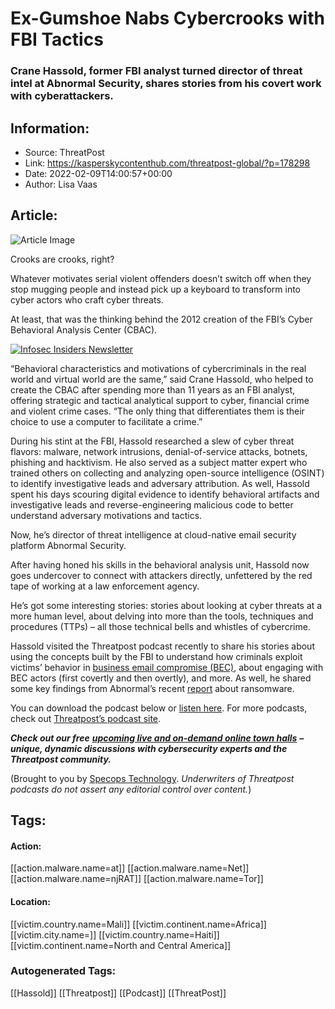 # Ex-Gumshoe Nabs Cybercrooks with FBI Tactics
### Crane Hassold, former FBI analyst turned director of threat intel at Abnormal Security, shares stories from his covert work with cyberattackers.

## Information:
+ Source: ThreatPost
+ Link: https://kasperskycontenthub.com/threatpost-global/?p=178298
+ Date: 2022-02-09T14:00:57+00:00
+ Author: Lisa Vaas


## Article:
![Article Image](https://media.threatpost.com/wp-content/uploads/sites/103/2022/02/08185727/FBI-agent-with-gun-scaled-e1644364667306.jpg)

Crooks are crooks, right?


Whatever motivates serial violent offenders doesn’t switch off when they stop mugging people and instead pick up a keyboard to transform into cyber actors who craft cyber threats.


At least, that was the thinking behind the 2012 creation of the FBI’s Cyber Behavioral Analysis Center (CBAC).


[![Infosec Insiders Newsletter](https://media.threatpost.com/wp-content/uploads/sites/103/2021/07/10165815/infosec_insiders_in_article_promo.png)](https://threatpost.com/infosec-insider-subscription-page/?utm_source=ART&utm_medium=ART&utm_campaign=InfosecInsiders_Newsletter_Promo/)


“Behavioral characteristics and motivations of cybercriminals in the real world and virtual world are the same,” said Crane Hassold, who helped to create the CBAC after spending more than 11 years as an FBI analyst, offering strategic and tactical analytical support to cyber, financial crime and violent crime cases. “The only thing that differentiates them is their choice to use a computer to facilitate a crime.”


During his stint at the FBI, Hassold researched a slew of cyber threat flavors: malware, network intrusions, denial-of-service attacks, botnets, phishing and hacktivism. He also served as a subject matter expert who trained others on collecting and analyzing open-source intelligence (OSINT) to identify investigative leads and adversary attribution. As well, Hassold spent his days scouring digital evidence to identify behavioral artifacts and investigative leads and reverse-engineering malicious code to better understand adversary motivations and tactics.


Now, he’s director of threat intelligence at cloud-native email security platform Abnormal Security.


After having honed his skills in the behavioral analysis unit, Hassold now goes undercover to connect with attackers directly, unfettered by the red tape of working at a law enforcement agency.


He’s got some interesting stories: stories about looking at cyber threats at a more human level, about delving into more than the tools, techniques and procedures (TTPs) – all those technical bells and whistles of cybercrime.


Hassold visited the Threatpost podcast recently to share his stories about using the concepts built by the FBI to understand how criminals exploit victims’ behavior in [business email compromise (BEC)](https://threatpost.com/bec-losses-top-18b/167148/), about engaging with BEC actors (first covertly and then overtly), and more. As well, he shared some key findings from Abnormal’s recent [report](https://abnormalsecurity.com/resources/ransomware-victims-threat-actors) about ransomware.


You can download the podcast below or [listen here](http://traffic.libsyn.com/digitalunderground/MULTITRACK_MIXDOWN_020822_Crane_Hassold_Abnormal_Security.mp3). For more podcasts, check out [Threatpost’s podcast site](https://threatpost.com/category/podcasts/).


***Check out our free*** [***upcoming live and on-demand online town halls***](https://threatpost.com/category/webinars/) ***– unique, dynamic discussions with cybersecurity experts and the Threatpost community.***  




(Brought to you by [Specops Technology](http://www.specopssoft.com/threatpost). *Underwriters of Threatpost podcasts do not assert any editorial control over content.*)





## Tags:

#### Action:
[[action.malware.name=at]] [[action.malware.name=Net]] [[action.malware.name=njRAT]] [[action.malware.name=Tor]]

#### Location:
[[victim.country.name=Mali]] [[victim.continent.name=Africa]] [[victim.city.name=]] [[victim.country.name=Haiti]] [[victim.continent.name=North and Central America]]

### Autogenerated Tags:
[[Hassold]] [[Threatpost]] [[Podcast]] [[ThreatPost]]

